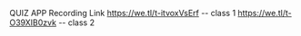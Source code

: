 QUIZ APP Recording Link
https://we.tl/t-itvoxVsErf  -- class 1
https://we.tl/t-O39XIB0zvk  -- class 2
